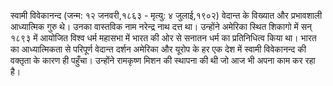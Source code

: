 ﻿स्वामी विवेकानन्द (जन्म: १२ जनवरी,१८६३ - मृत्यु: ४ जुलाई,१९०२) वेदान्त के विख्यात और प्रभावशाली आध्यात्मिक गुरु थे।
उनका वास्तविक नाम नरेन्द्र नाथ दत्त था। उन्होंने अमेरिका स्थित शिकागो में सन् १८९३ में आयोजित विश्व धर्म महासभा में भारत की ओर से सनातन धर्म का
प्रतिनिधित्व किया था। भारत का आध्यात्मिकता से परिपूर्ण वेदान्त दर्शन अमेरिका और यूरोप के हर एक देश में स्वामी विवेकानन्द की वक्तृता के कारण ही
पहुँचा। उन्होंने रामकृष्ण मिशन की स्थापना की थी जो आज भी अपना काम कर रहा है।
